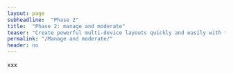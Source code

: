 ```yaml
---
layout: page
subheadline:  "Phase 2"
title:  "Phase 2: manage and moderate"
teaser: "Create powerful multi-device layouts quickly and easily with the 12-column, nest-able Foundation grid."
permalink: "/Manage and moderate/"
header: no
---
```


xxx
